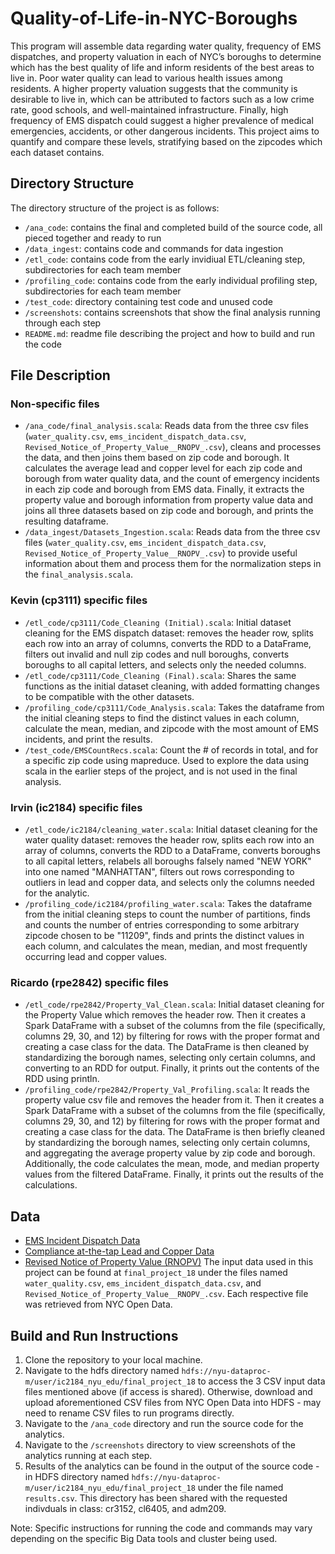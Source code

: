 # Quality-of-Life-in-NYC-Boroughs
This program will assemble data regarding water quality, frequency of EMS dispatches, and property valuation in each of NYC’s boroughs to determine which has the best quality of life and inform residents of the best areas to live in. Poor water quality can lead to various health issues among residents. A higher property valuation suggests that the community is desirable to live in, which can be attributed to factors such as a low crime rate, good schools, and well-maintained infrastructure. Finally, high frequency of EMS dispatch could suggest a higher prevalence of medical emergencies, accidents, or other dangerous incidents. This project aims to quantify and compare these levels, stratifying based on the zipcodes which each dataset contains.

## Directory Structure

The directory structure of the project is as follows:

- `/ana_code`: contains the final and completed build of the source code, all pieced together and ready to run
- `/data_ingest`: contains code and commands for data ingestion
- `/etl_code`: contains code from the early invidiual ETL/cleaning step, subdirectories for each team member
- `/profiling_code`: contains code from the early individual profiling step, subdirectories for each team member
- `/test_code`: directory containing test code and unused code
- `/screenshots`: contains screenshots that show the final analysis running through each step
- `README.md`: readme file describing the project and how to build and run the code

## File Description
### Non-specific files
- `/ana_code/final_analysis.scala`: Reads data from the three csv files (`water_quality.csv`, `ems_incident_dispatch_data.csv`, `Revised_Notice_of_Property_Value__RNOPV_.csv`), cleans and processes the data, and then joins them based on zip code and borough. It calculates the average lead and copper level for each zip code and borough from water quality data, and the count of emergency incidents in each zip code and borough from EMS data. Finally, it extracts the property value and borough information from property value data and joins all three datasets based on zip code and borough, and prints the resulting dataframe.
- `/data_ingest/Datasets_Ingestion.scala`: Reads data from the three csv files (`water_quality.csv`, `ems_incident_dispatch_data.csv`, `Revised_Notice_of_Property_Value__RNOPV_.csv`) to provide useful information about them and process them for the normalization steps in the `final_analysis.scala`.

### Kevin (cp3111) specific files
- `/etl_code/cp3111/Code_Cleaning (Initial).scala`: Initial dataset cleaning for the EMS dispatch dataset: removes the header row, splits each row into an array of columns, converts the RDD to a DataFrame, filters out invalid and null zip codes and null boroughs, converts boroughs to all capital letters, and selects only the needed columns.
- `/etl_code/cp3111/Code_Cleaning (Final).scala`: Shares the same functions as the initial dataset cleaning, with added formatting changes to be compatible with the other datasets.
- `/profiling_code/cp3111/Code_Analysis.scala`: Takes the dataframe from the initial cleaning steps to find the distinct values in each column, calculate the mean, median, and zipcode with the most amount of EMS incidents, and print the results.
- `/test_code/EMSCountRecs.scala`: Count the # of records in total, and for a specific zip code using mapreduce. Used to explore the data using scala in the earlier steps of the project, and is not used in the final analysis.

### Irvin (ic2184) specific files
- `/etl_code/ic2184/cleaning_water.scala`: Initial dataset cleaning for the water quality dataset: removes the header row, splits each row into an array of columns, converts the RDD to a DataFrame, converts boroughs to all capital letters, relabels all boroughs falsely named "NEW YORK" into one named "MANHATTAN", filters out rows corresponding to outliers in lead and copper data, and selects only the columns needed for the analytic.
- `/profiling_code/ic2184/profiling_water.scala`: Takes the dataframe from the initial cleaning steps to count the number of partitions, finds and counts the number of entries corresponding to some arbitrary zipcode chosen to be "11209", finds and prints the distinct values in each column, and calculates the mean, median, and most frequently occurring lead and copper values.

### Ricardo (rpe2842) specific files
- `/etl_code/rpe2842/Property_Val_Clean.scala`: Initial dataset cleaning for the Property Value which removes the header row. Then it creates a Spark DataFrame with a subset of the columns from the file (specifically, columns 29, 30, and 12) by filtering for rows with the proper format and creating a case class for the data. The DataFrame is then cleaned by standardizing the borough names, selecting only certain columns, and converting to an RDD for output. Finally, it prints out the contents of the RDD using println. 
- `/profiling_code/rpe2842/Property_Val_Profiling.scala`: It reads the property value csv file and removes the header from it. Then it creates a Spark DataFrame with a subset of the columns from the file (specifically, columns 29, 30, and 12) by filtering for rows with the proper format and creating a case class for the data. The DataFrame is then briefly cleaned by standardizing the borough names, selecting only certain columns, and aggregating the average property value by zip code and borough. Additionally, the code calculates the mean, mode, and median property values from the filtered DataFrame. Finally, it prints out the results of the calculations.


## Data
- [EMS Incident Dispatch Data](https://data.cityofnewyork.us/Public-Safety/EMS-Incident-Dispatch-Data/76xm-jjuj)
- [Compliance at-the-tap Lead and Copper Data](https://data.cityofnewyork.us/Environment/Compliance-at-the-tap-Lead-and-Copper-Data/3wxk-qa8q)
- [Revised Notice of Property Value (RNOPV)](https://data.cityofnewyork.us/City-Government/Revised-Notice-of-Property-Value-RNOPV-/8vgb-zm6e)
The input data used in this project can be found at `final_project_18` under the files named `water_quality.csv`, `ems_incident_dispatch_data.csv`, and `Revised_Notice_of_Property_Value__RNOPV_.csv`. Each respective file was retrieved from NYC Open Data.


## Build and Run Instructions
1. Clone the repository to your local machine.
2. Navigate to the hdfs directory named `hdfs://nyu-dataproc-m/user/ic2184_nyu_edu/final_project_18` to access the 3 CSV input data files mentioned above (if access is shared). Otherwise, download and upload aforementioned CSV files from NYC Open Data into HDFS - may need to rename CSV files to run programs directly.
3. Navigate to the `/ana_code` directory and run the source code for the analytics.
4. Navigate to the `/screenshots` directory to view screenshots of the analytics running at each step.
5. Results of the analytics can be found in the output of the source code - in HDFS directory named `hdfs://nyu-dataproc-m/user/ic2184_nyu_edu/final_project_18` under the file named `results.csv`. This directory has been shared with the requested indivduals in class: cr3152, cl6405, and adm209.

Note: Specific instructions for running the code and commands may vary depending on the specific Big Data tools and cluster being used.
